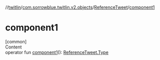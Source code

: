 //[twitlin](../../index.md)/[com.sorrowblue.twitlin.v2.objects](../index.md)/[ReferenceTweet](index.md)/[component1](component1.md)



# component1  
[common]  
Content  
operator fun [component1](component1.md)(): [ReferenceTweet.Type](-type/index.md)  



